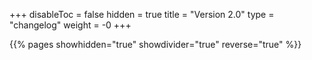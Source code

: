 +++
disableToc = false
hidden = true
title = "Version 2.0"
type = "changelog"
weight = -0
+++

{{% pages showhidden="true" showdivider="true" reverse="true" %}}
